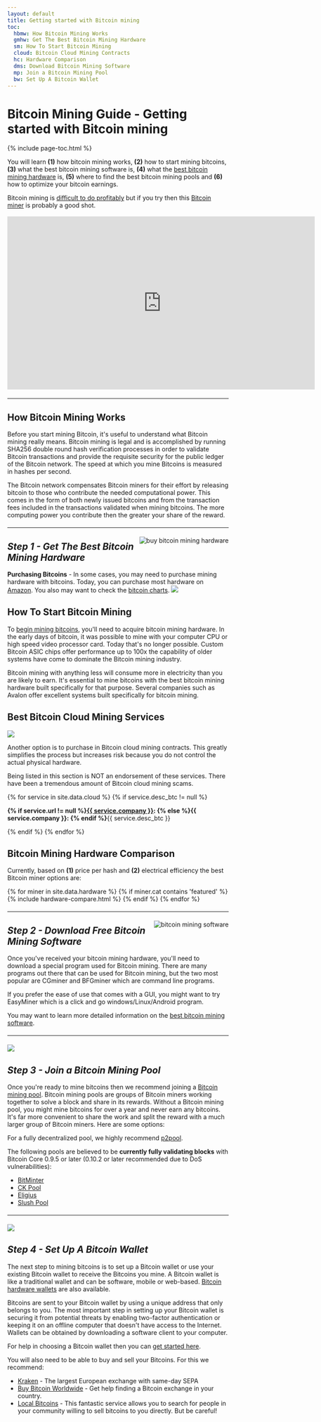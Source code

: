 ```yaml
---
layout: default
title: Getting started with Bitcoin mining
toc:
  hbmw: How Bitcoin Mining Works
  gmhw: Get The Best Bitcoin Mining Hardware
  sm: How To Start Bitcoin Mining
  cloud: Bitcoin Cloud Mining Contracts
  hc: Hardware Comparison
  dms: Download Bitcoin Mining Software
  mp: Join a Bitcoin Mining Pool
  bw: Set Up A Bitcoin Wallet
---
```


<h1>Bitcoin Mining Guide - Getting started with Bitcoin mining</h1>
{% include page-toc.html %}

You will learn <b>(1)</b> how bitcoin mining works, <b>(2)</b> how to start mining bitcoins, <b>(3)</b> what the best bitcoin mining software is, <b>(4)</b> what the <a href="/bitcoin-mining-hardware/">best bitcoin mining hardware</a> is, <b>(5)</b> where to find the best bitcoin mining pools and <b>(6)</b> how to optimize your bitcoin earnings.
<p>Bitcoin mining is <a href="/bitcoin-mining-profitability/">difficult to do profitably</a> but if you try then this <a href="http://geni.us/37CM">Bitcoin miner</a> is probably a good shot.
<br /><br />
<iframe width="700" height="394" src="https://www.youtube.com/embed/GmOzih6I1zs" frameborder="0" allowfullscreen></iframe>
<hr style="width: 100%; margin: 20px 0; color: #eee;" />
<h2 id="hbmw">How Bitcoin Mining Works</h2>
<p>Before you start mining Bitcoin, it's useful to understand what Bitcoin mining really means. Bitcoin mining is legal and is accomplished by running SHA256 double round hash verification processes in order to validate Bitcoin transactions and provide the requisite security for the public ledger of the Bitcoin network. The speed at which you mine Bitcoins is measured in hashes per second.

<p>The Bitcoin network compensates Bitcoin miners for their effort by releasing bitcoin to those who contribute the needed computational power. This comes in the form of both newly issued bitcoins and from the transaction fees included in the transactions validated when mining bitcoins. The more computing power you contribute then the greater your share of the reward.

<hr style="width: 100%; margin: 20px 0; color: #eee;" />
<img src="/images/icons/icon-gs-bitcoin-mining-hardware.png" alt="buy bitcoin mining hardware" align="right"><h2 id="gmhw"><em><b>Step 1</b> - Get The Best Bitcoin Mining Hardware</em></h2>
<p><strong>Purchasing Bitcoins</strong> - In some cases, you may need to purchase mining hardware with bitcoins. Today, you can purchase most hardware on <a href="http://geni.us/37CM">Amazon</a>. You also may want to check the <a href="http://www.bitcoincharts.com">bitcoin charts</a>.

<img src="/images/icons/mining.png" class="pull-right bitcoin-icon">

<h2 id="sm">How To Start Bitcoin Mining</h2>

<p>To <a href="/bitcoin-mining-for-beginners-how-to-mine-bitcoins/">begin mining bitcoins</a>, you'll need to acquire bitcoin mining hardware. In the early days of bitcoin, it was possible to mine with your computer CPU or high speed video processor card. Today that's no longer possible. Custom Bitcoin ASIC chips offer performance up to 100x the capability of older systems have come to dominate the Bitcoin mining industry.
<p>Bitcoin mining with anything less will consume more in electricity than you are likely to earn. It's essential to mine bitcoins with the best bitcoin mining hardware built specifically for that purpose. Several companies such as Avalon offer excellent systems built specifically for bitcoin mining.

<h2 id="cloud">Best Bitcoin Cloud Mining Services</h2>
<img src="/images/icons/cloud.png" class="pull-right bitcoin-icon">


<div class="mining-software-wrap">
<p>Another option is to purchase in Bitcoin cloud mining contracts. This greatly simplifies the process but increases risk because you do not control the actual physical hardware.
<p>Being listed in this section is NOT an endorsement of these services. There have been a tremendous amount of Bitcoin cloud mining scams.</p>

{% for service in site.data.cloud %}
{% if service.desc_btc != null %}
<p class="cloud-mining-info">
<b>{% if service.url != null %}<a rel="nofollow" href="{{ service.url }}">{{ service.company }}</a>: {% else %}{{ service.company }}: {% endif %}</b>{{ service.desc_btc }}
</p>
{% endif %}
{% endfor %}
</div>

<h2 id="hc">Bitcoin Mining Hardware Comparison</h2>

<p>Currently, based on <b>(1)</b> price per hash and <b>(2)</b> electrical efficiency the best Bitcoin miner options are:</p>

<div class="hardware-comparison">
{% for miner in site.data.hardware %}
{% if miner.cat contains 'featured' %}
{% include hardware-compare.html %}
{% endif %}
{% endfor %}
</div>

<hr style="width: 100%; margin: 20px 0; color: #eee;" />
<img src="/images/icons/icon-gs-bitcoin-mining-software.png" alt="bitcoin mining software" align="right"><h2 id="dms"><em><b>Step 2</b> - Download Free Bitcoin Mining Software</em></h2>
<p>Once you've received your bitcoin mining hardware, you'll need to download a special program used for Bitcoin mining. There are many programs out there that can be used for Bitcoin mining, but the two most popular are CGminer and BFGminer which are command line programs.
<p>If you prefer the ease of use that comes with a GUI, you might want to try EasyMiner which is a click and go windows/Linux/Android program.</p>
<p>You may want to learn more detailed information on the <a href="/bitcoin-mining-software/">best bitcoin mining software</a>.
<hr style="width: 100%; margin: 20px 0; color: #eee;" />

<img src="/images/icons/pool.png" class="pull-right bitcoin-icon">
<h2 id="mp"><em><b>Step 3</b> - Join a Bitcoin Mining Pool</em></h2>
<p>Once you're ready to mine bitcoins then we recommend joining a <a href="/bitcoin-mining-pools/">Bitcoin mining pool</a>. Bitcoin mining pools are groups of Bitcoin miners working together to solve a block and share in its rewards. Without a Bitcoin mining pool, you might mine bitcoins for over a year and never earn any bitcoins. It's far more convenient to share the work and split the reward with a much larger group of Bitcoin miners. Here are some options:
<p>For a fully decentralized pool, we highly recommend <a href="http://p2pool.in">p2pool</a>.
<p>The following pools are believed to be <b>currently fully validating blocks</b> with Bitcoin Core 0.9.5 or later (0.10.2 or later recommended due to DoS vulnerabilities):
<ul><li><a href="https://bitminter.com/">BitMinter</a></li>
<li><a href="http://www.kano.is/">CK Pool</a></li>
<li><a href="http://eligius.st/~gateway/">Eligius</a></li>
<li><a href="https://en.bitcoin.it/wiki/Bitcoin_Pooled_Mining">Slush Pool</a></li></ul>

<hr style="width: 100%; margin: 20px 0; color: #eee;" />

<img src="/images/icons/wallet.png" class="pull-right bitcoin-icon">

<h2 id="bw"><em><b>Step 4</b> - Set Up A Bitcoin Wallet</em></h2>
<p>The next step to mining bitcoins is to set up a Bitcoin wallet or use your existing Bitcoin wallet to receive the Bitcoins you mine. A Bitcoin wallet is like a traditional wallet and can be software, mobile or web-based. <a href="https://www.ledgerwallet.com/r/4727">Bitcoin hardware wallets</a> are also available.
<p>Bitcoins are sent to your Bitcoin wallet by using a unique address that only belongs to you. The most important step in setting up your Bitcoin wallet is securing it from potential threats by enabling two-factor authentication or keeping it on an offline computer that doesn't have access to the Internet. Wallets can be obtained by downloading a software client to your computer.
<p>For help in choosing a Bitcoin wallet then you can <a href="https://www.weusecoins.com/en/find-the-best-bitcoin-wallet/">get started here</a>.
<p>You will also need to be able to buy and sell your Bitcoins. For this we recommend:
<ul>
<li><a href="https://www.kraken.com/">Kraken</a> - The largest European exchange with same-day SEPA</li>
<li><a href="https://www.buybitcoinworldwide.com/">Buy Bitcoin Worldwide</a> - Get help finding a Bitcoin exchange in your country.</li>
<li><a href="http://geni.us/localbitcoins">Local Bitcoins</a> - This fantastic service allows you to search for people in your community willing to sell bitcoins to you directly. But be careful!</li>
</ul>